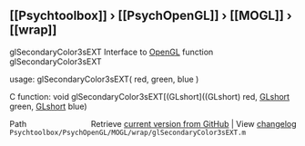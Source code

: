 ## [[Psychtoolbox]] &#8250; [[PsychOpenGL]] &#8250; [[MOGL]] &#8250; [[wrap]]

glSecondaryColor3sEXT  Interface to [OpenGL](OpenGL) function glSecondaryColor3sEXT  
  
usage:  glSecondaryColor3sEXT( red, green, blue )  
  
C function:  void glSecondaryColor3sEXT[(GLshort]((GLshort) red, [GLshort](GLshort) green, [GLshort](GLshort) blue)  




<div class="code_header" style="text-align:right;">
  <span style="float:left;">Path&nbsp;&nbsp;</span> <span class="counter">Retrieve <a href=
  "https://raw.github.com/Psychtoolbox-3/Psychtoolbox-3/beta/Psychtoolbox/PsychOpenGL/MOGL/wrap/glSecondaryColor3sEXT.m">current version from GitHub</a> | View <a href=
  "https://github.com/Psychtoolbox-3/Psychtoolbox-3/commits/beta/Psychtoolbox/PsychOpenGL/MOGL/wrap/glSecondaryColor3sEXT.m">changelog</a></span>
</div>
<div class="code">
  <code>Psychtoolbox/PsychOpenGL/MOGL/wrap/glSecondaryColor3sEXT.m</code>
</div>


